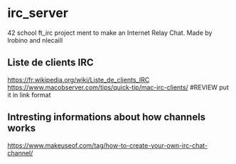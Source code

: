 # irc_server
42 school ft_irc project ment to make an Internet Relay Chat. Made by lrobino and nlecaill


## Liste de clients IRC
https://fr.wikipedia.org/wiki/Liste_de_clients_IRC
https://www.macobserver.com/tips/quick-tip/mac-irc-clients/
#REVIEW put it in link format

## Intresting informations about how channels works
https://www.makeuseof.com/tag/how-to-create-your-own-irc-chat-channel/